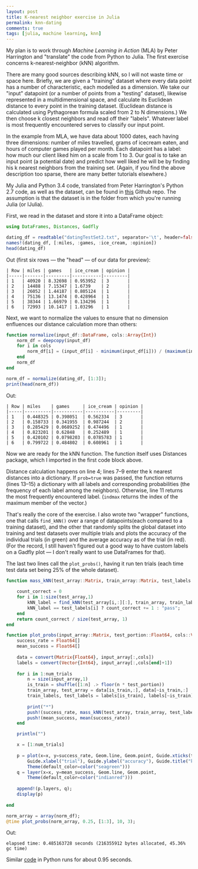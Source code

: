 ```yaml
---
layout: post
title: K-nearest neighbor exercise in Julia
permalink: knn-dating
comments: true
tags: [julia, machine learning, knn]
---
```


My plan is to work through *Machine Learning in Action* (MLA) by Peter Harrington and "translate" the code from Python to Julia. The first exercise concerns k-nearest-neighbor (kNN) algorithm.

<!-- more -->

There are many good sources describing kNN, so I will not waste time or space here. Briefly, we are given a "training" dataset where every data point has a number of characteristic, each modelled as a dimension. We take our "input" datapoint (or a number of points from a "testing" dataset), likewise represented in a multidimensional space, and calculate its Euclidean distance to every point in the training dataset. (Euclidean distance is calculated using Pythagorean formula scaled from 2 to N dimensions.) We then choose k closest neighbors and read off their "labels". Whatever label is most frequently encountered serves to classify our input point.

In the example from MLA, we have data about 1000 dates, each having three dimensions: number of miles travelled, grams of icecream eaten, and hours of computer games played per month. Each datapoint has a label: how much our client liked him on a scale from 1 to 3. Our goal is to take an input point (a potential date) and predict how well liked he will be by finding his k nearest neighbors from the training set. (Again, if you find the above description too sparse, there are many better tutorials elsewhere.)

My Julia and Python 3.4 code, translated from Peter Harrington's Python 2.7 code, as well as the dataset, can be found in [this](https://github.com/aflyax/Julia/tree/master/machine_learning_in_action/ch%202) Github repo. The assumption is that the dataset is in the folder from which you're running Julia (or IJulia).

First, we read in the dataset and store it into a DataFrame object:

```julia
using DataFrames, Distances, Gadfly

dating_df = readtable("datingTestSet2.txt", separator='\t', header=false);
names!(dating_df, [:miles, :games, :ice_cream, :opinion])
head(dating_df)
```

Out (first six rows — the "head" — of our data for preview):

```
| Row | miles | games   | ice_cream | opinion |
|-----|-------|---------|-----------|---------|
| 1   | 40920 | 8.32698 | 0.953952  | 3       |
| 2   | 14488 | 7.15347 | 1.6739    | 2       |
| 3   | 26052 | 1.44187 | 0.805124  | 1       |
| 4   | 75136 | 13.1474 | 0.428964  | 1       |
| 5   | 38344 | 1.66979 | 0.134296  | 1       |
| 6   | 72993 | 10.1417 | 1.03296   | 1       |
```

Next, we want to normalize the values to ensure that no dimension enfluences our distance calculation more than others:

```julia
function normalize(input_df::DataFrame, cols::Array{Int})
    norm_df = deepcopy(input_df)
    for i in cols
        norm_df[i] = (input_df[i] - minimum(input_df[i])) / (maximum(input_df[i]) - minimum(input_df[i]))
    end
    norm_df
end

norm_df = normalize(dating_df, [1:3]);
print(head(norm_df))
```

Out:

```
| Row | miles    | games     | ice_cream | opinion |
|-----|----------|-----------|-----------|---------|
| 1   | 0.448325 | 0.398051  | 0.562334  | 3       |
| 2   | 0.158733 | 0.341955  | 0.987244  | 2       |
| 3   | 0.285429 | 0.0689252 | 0.474496  | 1       |
| 4   | 0.823201 | 0.62848   | 0.252489  | 1       |
| 5   | 0.420102 | 0.0798203 | 0.0785783 | 1       |
| 6   | 0.799722 | 0.484802  | 0.608961  | 1       |
```

Now we are ready for the kNN function. The function itself uses Distances package, which I imported in the first code block above.

<code data-gist-id="abcbea50f614c8479bc7" data-gist-hide-footer="true"></code>

Distance calculation happens on line 4; lines 7–9 enter the k nearest distances into a dictionary. If `prob=true` was passed, the function returns (lines 13–15) a dictionary with all labels and corresponding probabilities (the frequency of each label among the neighbors). Otherwise, line 11 returns the most frequently encountered label. (`indmax` returns the index of the maximum member of the vector.)

That's really the core of the exercise. I also wrote two "wrapper" functions, one that calls `find_kNN()` over a range of datapoints(each compared to a training dataset), and the other that randomly splits the global dataset into training and test datasets over multiple trials and plots the accuracy of the individual trials (in green) and the average accuracy as of the trial (in red). (For the record, I still haven't figured out a good way to have custom labels on a Gadfly plot — I don't really want to use DataFrames for that).

The last two lines call the `plot_probs()`, having it run ten trials (each time test data set being 25% of the whole dataset).

```julia
function mass_kNN(test_array::Matrix, train_array::Matrix, test_labels::Vector, train_labels::Vector, k::Int64)
    
    count_correct = 0
    for i in 1:size(test_array,1)
        kNN_label = find_kNN(test_array[i,:][:], train_array, train_labels, k = k)
        kNN_label == test_labels[i] ? count_correct += 1 : "pass";
    end    
    return count_correct / size(test_array, 1)
end

function plot_probs(input_array::Matrix, test_portion::Float64, cols::Vector, num_trials::Int64, k::Int64)
    success_rate = Float64[]
    mean_success = Float64[]
    
    data = convert(Matrix{Float64}, input_array[:,cols])
    labels = convert(Vector{Int64}, input_array[:,cols[end]+1])
    
    for i in 1:num_trials
        n = size(input_array,1)
        is_train = shuffle([1:n] .> floor(n * test_portion))
        train_array, test_array = data[is_train,:], data[~is_train,:]
        train_labels, test_labels = labels[is_train], labels[~is_train]
        
        print("*")
        push!(success_rate, mass_kNN(test_array, train_array, test_labels, train_labels, k))
        push!(mean_success, mean(success_rate))
    end

    println("")

    x = [1:num_trials]
    
    p = plot(x=x, y=success_rate, Geom.line, Geom.point, Guide.xticks(ticks=x),
        Guide.xlabel("trial"), Guide.ylabel("accuracy"), Guide.title("kNN runs"), 
        Theme(default_color=color("seagreen")))
    q = layer(x=x, y=mean_success, Geom.line, Geom.point,
        Theme(default_color=color("indianred")))
    
    append!(p.layers, q);
    display(p)
    
end

norm_array = array(norm_df);
@time plot_probs(norm_array, 0.25, [1:3], 10, 3);
```

Out:

`elapsed time: 0.485163728 seconds (216355912 bytes allocated, 45.36% gc time)`
<object type="image/svg+xml" data="\images\kNN.svg"></object>

Similar [code](http://nbviewer.ipython.org/github/aflyax/Julia/blob/master/machine_learning_in_action/ch%202/dating_kNN_py.ipynb) in Python runs for about 0.95 seconds.